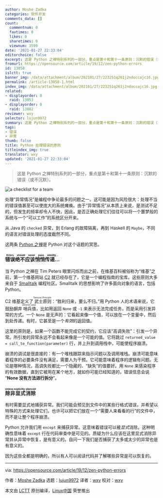 ```yaml
---
author: Moshe Zadka
categories: 软件开发
comments_data: []
count:
  commentnum: 0
  favtimes: 0
  likes: 0
  sharetimes: 0
  viewnum: 3599
date: '2021-01-27 22:33:04'
editorchoice: false
excerpt: 这是 Python 之禅特别系列的一部分，重点是第十和第十一条原则：沉默的错误（或不沉默）。
fromurl: https://opensource.com/article/19/12/zen-python-errors
id: 13058
islctt: true
banner_img: /data/attachment/album/202101/27/223251q261j2ndoccajc16.jpg
permalink: /article-13058-1.html
index_img: /data/attachment/album/202101/27/223251q261j2ndoccajc16.jpg.thumb.jpg
related:
- displayorder: 0
  raid: 13053
- displayorder: 0
  raid: 13082
reviewer: wxy
selector: lujun9972
summary: 这是 Python 之禅特别系列的一部分，重点是第十和第十一条原则：沉默的错误（或不沉默）。
tags:
- 错误
- 异常
thumb: false
title: Python 处理错误的原则
titleindex_img: true
translator: wxy
updated: '2021-01-27 22:33:04'
---
```



> 
> 这是 Python 之禅特别系列的一部分，重点是第十和第十一条原则：沉默的错误（或不沉默）。
> 
> 
> 


![](/data/attachment/album/202101/27/223251q261j2ndoccajc16.jpg "a checklist for a team")


处理“异常情况”是编程中争论最多的问题之一。这可能是因为风险很大：处理不当的错误值甚至可以使庞大的系统瘫痪。由于“异常情况”从本质上来说，是测试不足的，但发生的频率却令人不快，因此，是否正确处理它们往往可以将一个噩梦般的系统与一个“可以工作”的系统区分开来。


从 Java 的 `checked` 异常，到 Erlang 的故障隔离，再到 Haskell 的 `Maybe`，不同的语言对错误处理的态度截然不同。


这两条 [Python 之禅](https://www.python.org/dev/peps/pep-0020/)是 Python 对这个话题的冥思。


### <ruby> 错误绝不应该悄悄传递... <rt>  Errors should never pass silently… </rt></ruby>


当 Python 之禅在 Tim Peters 眼里闪烁而出之前，在维基百科被俗称为“维基”之前，第一个维基网站 [C2](https://wiki.c2.com/) 就已经存在了，它是一个编程指南的宝库。这些原则大多来自于 [Smalltalk](https://en.wikipedia.org/wiki/Smalltalk) 编程社区。Smalltalk 的思想影响了许多面向对象的语言，包括 Python。


C2 维基定义了<ruby> 武士原则 <rt>  Samurai Principle </rt></ruby>：“胜利归来，要么不归。”用 Python 人的术语来说，它鼓励摒弃<ruby> 哨兵值 <rt>  sentinel value </rt></ruby>，比如用返回 `None` 或 `-1` 来表示无法完成任务，而是采用引发异常的方式。一个 `None` 是无声的：它看起来像一个值，可以放在一个变量中，然后到处传递。有时，它甚至是一个*有效*的返回值。


这里的原则是，如果一个函数不能完成它的契约，它应该“高调失败”：引发一个异常。所引发的异常永远不会看起来像是一个可能的值。它将跳过 `returned_value = call_to_function(parameter)` 行，并上升到调用栈中，可能使程序崩溃。


崩溃的调试是很直接的：有一个堆栈跟踪来指示问题以及调用堆栈。崩溃可能意味着程序的必要条件没有满足，需要人为干预。它可能意味着程序的逻辑有问题。无论是哪种情况，高调失败都比一个隐藏的、“缺失”的值要好。用 `None` 来感染程序的有效数据，直到它被用在某个地方，就如你可能已经知道的，错误信息会说 “**None 没有方法进行拆分**”。


### <ruby> 除非显式消除 <rt>  Unless explicitly silenced </rt></ruby>


有时需要显式地捕获异常。我们可能会预见到文件中的某些行格式错误，并希望以特殊的方式来处理它们，也许可以把它们放在一个“需要人来看看的行”的文件中，而不是让整个程序崩溃。


Python 允许我们用 `except` 来捕获异常。这意味着错误可以被*显式*消除。这种明确性意味着 `except` 行在代码审查中是可见的。质疑为什么应该在这里显式消除异常并从异常中恢复，是有意义的。自问一下我们是否捕获了太多或太少的异常也是有意义的。


因为这些全都是明确的，所以有人可以阅读代码并了解哪些异常是可以恢复的。




---


via: <https://opensource.com/article/19/12/zen-python-errors>


作者：[Moshe Zadka](https://opensource.com/users/moshez) 选题：[lujun9972](https://github.com/lujun9972) 译者：[wxy](https://github.com/wxy) 校对：[wxy](https://github.com/wxy)


本文由 [LCTT](https://github.com/LCTT/TranslateProject) 原创编译，[Linux中国](https://linux.cn/) 荣誉推出